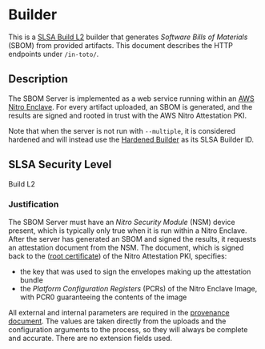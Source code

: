 # Builder #

This is a [SLSA Build L2][l2] builder that generates _Software Bills of
Materials_ (SBOM) from provided artifacts. This document describes the HTTP
endpoints under `/in-toto/`.

[l2]: https://slsa.dev/spec/v1.0/levels#build-l2

## Description ##

The SBOM Server is implemented as a web service running within an [AWS Nitro
Enclave][enclaves]. For every artifact uploaded, an SBOM is generated, and the
results are signed and rooted in trust with the AWS Nitro Attestation PKI.

Note that when the server is not run with `--multiple`, it is considered
hardened and will instead use the [Hardened Builder](hardened-build.md) as its
SLSA Builder ID.

[enclaves]: https://aws.amazon.com/ec2/nitro/nitro-enclaves/

## SLSA Security Level ##

Build L2

### Justification ###

The SBOM Server must have an _Nitro Security Module_ (NSM) device present, which
is typically only true when it is run within a Nitro Enclave. After the server
has generated an SBOM and signed the results, it requests an attestation
document from the NSM. The document, which is signed back to the ([root
certificate][nitro-ca]) of the Nitro Attestation PKI, specifies:

- the key that was used to sign the envelopes making up the attestation bundle
- the _Platform Configuration Registers_ (PCRs) of the Nitro Enclave Image, with
  PCR0 guaranteeing the contents of the image

All external and internal parameters are required in the [provenance
document](attested-sbom.md). The values are taken directly from the uploads and
the configuration arguments to the process, so they will always be complete and
accurate. There are no extension fields used.

[nitro-ca]: https://aws-nitro-enclaves.amazonaws.com/AWS_NitroEnclaves_Root-G1.zip
